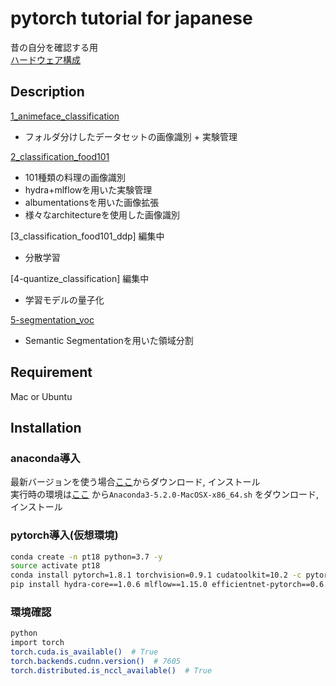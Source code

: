 pytorch tutorial for japanese
====

昔の自分を確認する用  
[ハードウェア構成](hardware.md)  

## Description
[1_animeface_classification](https://github.com/chatflip/tutorial_pytorch_japanese/tree/master/1_animeface_classification)  
- フォルダ分けしたデータセットの画像識別 + 実験管理  

[2_classification_food101](https://github.com/chatflip/tutorial_pytorch_japanese/tree/master/2_classification_food101)  
- 101種類の料理の画像識別
- hydra+mlflowを用いた実験管理
- albumentationsを用いた画像拡張
- 様々なarchitectureを使用した画像識別

[3_classification_food101_ddp] 編集中  
- 分散学習

[4-quantize_classification] 編集中  
- 学習モデルの量子化

[5-segmentation_voc](https://github.com/chatflip/tutorial_pytorch_japanese/tree/master/5-segmentation_voc)  
- Semantic Segmentationを用いた領域分割

## Requirement
Mac or Ubuntu

## Installation
### anaconda導入
最新バージョンを使う場合[ここ](https://www.anaconda.com/distribution/)からダウンロード, インストール  
実行時の環境は[ここ](https://repo.continuum.io/archive/) から```Anaconda3-5.2.0-MacOSX-x86_64.sh``` をダウンロード, インストール

### pytorch導入(仮想環境)
``` bash
conda create -n pt18 python=3.7 -y  
source activate pt18  
conda install pytorch=1.8.1 torchvision=0.9.1 cudatoolkit=10.2 -c pytorch -y
pip install hydra-core==1.0.6 mlflow==1.15.0 efficientnet-pytorch==0.6.3 albumentations==0.5.2 segmentation-models-pytorch==0.1.3
```

### 環境確認
```bash
python
import torch
torch.cuda.is_available()  # True
torch.backends.cudnn.version()  # 7605
torch.distributed.is_nccl_available()  # True
```

